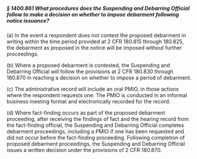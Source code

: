 ##### § 1400.861 What procedures does the Suspending and Debarring Official follow to make a decision on whether to impose debarment following notice issuance? #####

(a) In the event a respondent does not contest the proposed debarment in writing within the time period provided at 2 CFR 180.815 through 180.825, the debarment as proposed in the notice will be imposed without further proceedings.

(b) Where a proposed debarment is contested, the Suspending and Debarring Official will follow the provisions at 2 CFR 180.830 through 180.870 in reaching a decision on whether to impose a period of debarment.

(c) The administrative record will include an oral PMIO, in those actions where the respondent requests one. The PMIO is conducted in an informal business meeting format and electronically recorded for the record.

(d) Where fact-finding occurs as part of the proposed debarment proceeding, after receiving the findings of fact and the hearing record from the fact-finding official, the Suspending and Debarring Official completes debarment proceedings, including a PMIO if one has been requested and did not occur before the fact-finding proceeding. Following completion of proposed debarment proceedings, the Suspending and Debarring Official issues a written decision under the provisions of 2 CFR 180.870.